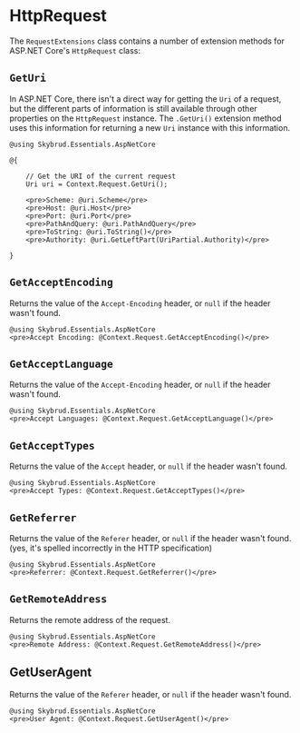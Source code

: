 # HttpRequest

The `RequestExtensions` class contains a number of extension methods for ASP.NET Core's `HttpRequest` class:

## `GetUri`

In ASP.NET Core, there isn't a direct way for getting the `Uri` of a request, but the different parts of information is still available through other properties on the `HttpRequest` instance. The `.GetUri()` extension method uses this information for returning a new `Uri` instance with this information.

```cshtml
@using Skybrud.Essentials.AspNetCore

@{

    // Get the URI of the current request
    Uri uri = Context.Request.GetUri();

    <pre>Scheme: @uri.Scheme</pre>
    <pre>Host: @uri.Host</pre>
    <pre>Port: @uri.Port</pre>
    <pre>PathAndQuery: @uri.PathAndQuery</pre>
    <pre>ToString: @uri.ToString()</pre>
    <pre>Authority: @uri.GetLeftPart(UriPartial.Authority)</pre>

}
```

## `GetAcceptEncoding`

Returns the value of the `Accept-Encoding` header, or `null` if the header wasn't found.

```cshtml
@using Skybrud.Essentials.AspNetCore
<pre>Accept Encoding: @Context.Request.GetAcceptEncoding()</pre>
```

## `GetAcceptLanguage`

Returns the value of the `Accept-Encoding` header, or `null` if the header wasn't found.

```cshtml
@using Skybrud.Essentials.AspNetCore
<pre>Accept Languages: @Context.Request.GetAcceptLanguage()</pre>
```

## `GetAcceptTypes`

Returns the value of the `Accept` header, or `null` if the header wasn't found.

```cshtml
@using Skybrud.Essentials.AspNetCore
<pre>Accept Types: @Context.Request.GetAcceptTypes()</pre>
```

## `GetReferrer`

Returns the value of the `Referer` header, or `null` if the header wasn't found. (yes, it's spelled incorrectly in the HTTP specification)

```cshtml
@using Skybrud.Essentials.AspNetCore
<pre>Referrer: @Context.Request.GetReferrer()</pre>
```

## `GetRemoteAddress`

Returns the remote address of the request.

```cshtml
@using Skybrud.Essentials.AspNetCore
<pre>Remote Address: @Context.Request.GetRemoteAddress()</pre>
```

## GetUserAgent

Returns the value of the `Referer` header, or `null` if the header wasn't found.

```cshtml
@using Skybrud.Essentials.AspNetCore
<pre>User Agent: @Context.Request.GetUserAgent()</pre>
```
